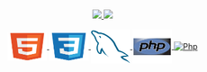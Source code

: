 ### 

<!--
**Gui769/Gui769** is a ✨ _special_ ✨ repository because its `README.md` (this file) appears on your GitHub profile.

Here are some ideas to get you started:

- 🔭 I’m currently working on ...
- 🌱 I’m currently learning ...
- 👯 I’m looking to collaborate on ...
- 🤔 I’m looking for help with ...
- 💬 Ask me about ...
- 📫 How to reach me: ...
- 😄 Pronouns: ...
- ⚡ Fun fact: ...
-->



<div align="center">
  <a href="https://github.com/GuiScarabelli">
  <img height="180em" src="https://github-readme-stats.vercel.app/api?username=GuiScarabelli&show_icons=true&theme=dracula&include_all_commits=true&count_private=true"/>
  <img height="180em" src="https://github-readme-stats.vercel.app/api/top-langs/?username=GuiScarabelli&layout=compact&langs_count=7&theme=dracula"/>
</div>
  
  <div style="display: inline_block" align="center"><br>
    
<img margin="auto 20px auto 20px" align="center" alt="HTML" height="50" width="70" src="https://raw.githubusercontent.com/devicons/devicon/master/icons/html5/html5-original.svg">
<img margin="auto 20px auto 20px" align="center" alt="CSS" height="50" width="70" src="https://raw.githubusercontent.com/devicons/devicon/master/icons/css3/css3-original.svg">
<img margin="auto 20px auto 20px" align="center" alt="SQL" height="60" width="70" src="https://raw.githubusercontent.com/devicons/devicon/master/icons/mysql/mysql-original.svg">   
<img margin="auto 20px auto 20px" align="center" alt="Php" height="60" width="70" src="https://raw.githubusercontent.com/devicons/devicon/master/icons/php/php-original.svg">
    
  <img margin="auto 20px auto 20px" align="center" alt="Php" height="60" width="70" src="https://icongr.am/devicon/laravel-plain-wordmark.svg?size=128&color=ff4000">




    
  </div>
        
